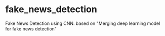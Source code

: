 # fake_news_detection

Fake News Detection using CNN.
based on "Merging deep learning model for fake news detection"
